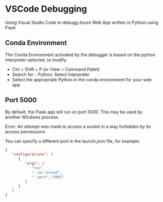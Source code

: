 # VSCode Debugging
Using Visual Studio Code to debugg Azure Web App written in Python using Flask

## Conda Environment
The Conda Environment activated by the debugger is based on the python interpreter selected, to modify:
- Ctrl + Shift + P (or View > Command Pallet)
- Search for - Python: Select Interpreter
- Select the appropriate Python in the conda environment for your web app

## Port 5000
By default, the Flask app will run on port 5000. This may be used by another Windows process.

Error: An attempt was made to access a socket in a way forbidden by its access permissions

You can specify a different port in the launch.json file, for example:

```json
{
   "configurations": [
      {
         "args": [
            "run"
            "--no-reload",
            "--port","5001"
         ]
      }
   ]
}
```
